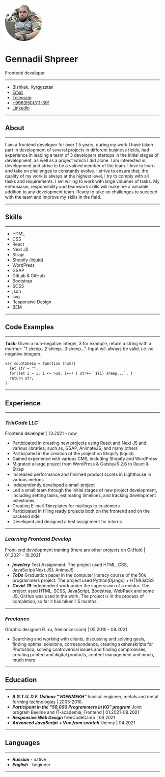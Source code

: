 ![me](/img/ava-1.png)
# Gennadii Shpreer
Frontend developer

***
- Bishkek, Kyrgyzstan
- [Email](mailto:intellegento@gmail.com)
- [Telegram](https://t.me/intellegento)
- [+996(550)311-391](tel:+996550311391)
- [LinkedIn](https://www.linkedin.com/in/g-shpreer/)

***

## About
***
I am a frontend developer for over 1.5 years, during my work I have taken part in development of several projects in different business fields, had experience in leading a team of 3 developers startups in the initial stages of development, as well as a project which I did alone.
I am interested in development and strive to be a valued member of the team. I love to learn and take on challenges to constantly evolve. I strive to ensure that, the quality of my work is always at the highest level, I try to comply with all tasks and requirements. I am willing to work with large volumes of tasks. My enthusiasm, responsibility and teamwork skills will make me a valuable addition to any development team. Ready to take on challenges to succeed with the team and improve my skills in the field.

***

## Skills
***
- HTML
- CSS
- React
- Next JS
- Strapi 
- Shopify (liquid)
- WordPress
- GSAP
- GitLab & GitHub
- Bootstrap
- SСSS
- json
- svg
 - Responsive Design
- BEM

***

## Code Examples
***

***Task:***
 Given a non-negative integer, 3 for example, return a string with a murmur: "1 sheep...2 sheep...3 sheep...". Input will always be valid, i.e. no negative integers.

```
var countSheep = function (num){
  let str = "";
  for(let i = 1; i <= num; i++) { str+= `${i} sheep...`; }
  return str;
}
```

***
## Experience
***
### ***TrixCode LLC***
Frontend developer | 10.2021 - now
- Participated in creating new projects using React and Next JS and various libraries, such as, GSAP, AnimateJS, and many others
- Participated in the creation of the project on Shopify (liquid)
- Gained experience with various CMS, including Shopify and WordPress
- Migrated a large project from WordPress & GatsbyJS 2.6 to React & Strapi
- Increased performance and finished product scores in Lighthouse in various metrics
- Independently developed a small project
- Led a small team through the initial stages of new project development, including setting tasks, estimating timelines, and tracking development milestones
- Creating E-mail Timeplates for mailings to customers
- Participated in filling ready projects both on the frontend and on the backend side
- Developed and designed a test assignment for interns

---
### ***Learning Frontend Develop***
Front-end development training (there are other projects on GitHub) | 01.2021 - 10.2021
- ***jewelery***
Test Assignment. The project used HTML, CSS, JavaScript(Next.JS), AnimeJS
- ***ToDo***
Graduation paper in the computer literacy course of the 50k programmers project. The project used Python(Django) + HTML&CSS
- ***Covid-19***
Independent work under the supervision of a mentor. The project used HTML, SCSS, JavaScript, Bootstrap, WebPack and some JS, GitHub was used in the work. The project is in the process of completion, so far it has taken 1.5 months.

___

### ***Freelance***
Graphic designer(FL.ru, freelancer.com) | 05.2010 - 08.2021
- Searching and working with clients, discussing and solving goals, finding optimal solutions, correspondence, creating akshsnskripts for Photoshop, solving controversial issues and finding compromises, creating printed and digital products, content management and much, much more

***

## Education

***

- ***B.G.T.U. D.F. Ustinov "VOENMEKH"***
hanical engineer, metals and metal forming technologies | 2005-2010.
- ***Participant in the "50,000 Programmers in KG" program***
Joint program Beeline and IT-academia, Frontend | 01.2021-08.2021
- ***Responsive Web Design***
freeCodeCamp | 03.2021
- ***Advanced JavaScript + Vue from scratch*** 
Udemy | 04.2021

***

## Languages

***

- ***Russian*** - native
- ***English*** - beginner

***
